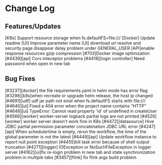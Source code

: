 # Change Log

## Features/Updates

[K8s] Support resource storage when fs.defaultFS=file:///
[Docker] Update readme
[UI] Improve parameter name
[UI] download url resolve and security page disappear delay problem under GENERAL_USER
[API]enable response resources gzip compression
[#703]Docker image optimization
[#4439][api] Cors inteceptor problems
[#4418][login controller] Need password when open in new tab

## Bug Fixes

[#3237][docker] the file requirements.yaml in helm mode has error flag
[#3298][k8s]when recreate or upgrade helm release, the host ip changed
[#4691][udf] udf jar path not exist when fs.defaultFS starts with file:///
[#4640][ui] Fixed a 404 error when the project name contains "HTTP"
[#4648][ui] TypeError: Cannot read property 'id' of undefined in createUser
[#4566][worker] worker-server logback partial logs are not printed
[#4526][worker] worker server doesn't work fine in K8s
[#4472][datasource] Hive JDBC partial permission parameter concatenation JDBC URL error
[#4247][api] When schedulertime is empty, rerun the workflow, the time of the global parameter is not the latest
[#4449][api] Update workflow instance to report null point exception
[#4455]kill task error because of shell output truncation
[#4271][logger] IOException or NoSuchFileException in logger server
[#4162][ui]fix re-login problem in new tab and state synchronization problem in multiple tabs
[#3457][flink] fix flink args build problem
